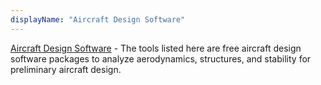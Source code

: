 ```yaml
---
displayName: "Aircraft Design Software"
---
```


[Aircraft Design Software](https://mdolab.engin.umich.edu/wiki/aircraft-design-software) - The tools listed here are free aircraft design software packages to analyze aerodynamics, structures, and stability for preliminary aircraft design.